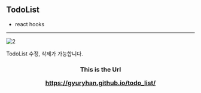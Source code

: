 ## TodoList
- react hooks

<hr>

![2](https://user-images.githubusercontent.com/66048317/95646560-999e5f80-0b04-11eb-8dcc-cb549273d685.png)

TodoList 수정, 삭제가 가능합니다.

<h3 align="center">This is the Url

https://gyuryhan.github.io/todo_list/



